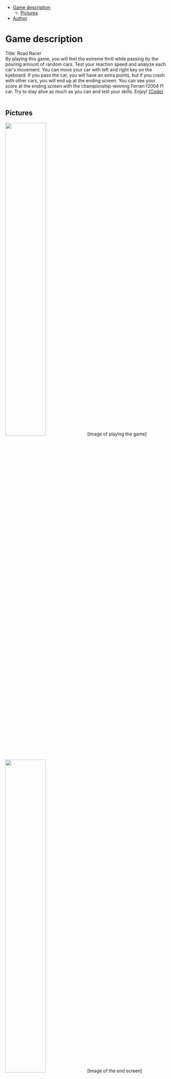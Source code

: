 
- [Game description](#game-description)
  - [Pictures](#pictures)
- [Author](#author)

# Game description
Title: Road Racer
</br>
By playing this game, you will feel the extreme thrill while passing by the pouring amount of random cars. Test your reaction speed and analyze each car's movement. You can move your car with left and right key on the kyeboard. If you pass the car, you will have an extra points, but if you crash with other cars, you will end up at the ending screen. You can see your score at the ending screen with the championship-winning Ferrari f2004 f1 car. Try to stay alive as much as you can and test your skills. Enjoy!
<a href = "https://github.com/ddk1213/road-racer/blob/main/source.py" target="_blank">(Code)</a>
</br>
</br>

## Pictures
<img width="50%" src="https://user-images.githubusercontent.com/123732973/233617260-ee2d203f-9e0e-49d1-9f47-ec3118866f1e.png">
[Image of playing the game]
</br>
</br>
</br>

<img width="50%" src="https://user-images.githubusercontent.com/123732973/233617542-5c629c86-b39b-4499-a3f1-05ab051cc2ec.png">
[Image of the end screen]
</br>
</br>
</br>

# Author
<h3><a href = "https://github.com/ddk1213" target="_blank">Dylan Kim</a></h3>